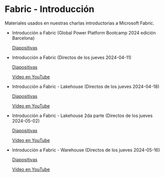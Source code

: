 # Fabric - Introducción

Materiales usados en nuestras charlas introductorias a Microsoft Fabric.

- Introducción a Fabric (Global Power Platform Bootcamp 2024 edición Barcelona)
  
  [Diapositivas](presentaciones/GPPB2024%20-%20Introduccion%20a%20Fabric.pdf)


- Introducción a Fabric (Directos de los jueves 2024-04-11)
 
  [Diapositivas](presentaciones/Introduccion%20a%20Fabric%202024-04-11.pdf)
 
  [Vídeo en YouTube](https://youtu.be/jEVMtqHnN1M)

- Introducción a Fabric - Lakehouse (Directos de los jueves 2024-04-18)

  [Diapositivas](presentaciones/Introduccion%20a%20Fabric%20-%20Lakehouse%20%202024-04-18.pdf)
 
  [Vídeo en YouTube](https://youtu.be/wgWWrOgnu1o)


- Introducción a Fabric - Lakehouse 2da parte (Directos de los jueves 2024-05-02)

  [Diapositivas](presentaciones/Introduccion%20a%20Fabric%20-%20Lakehouse%20%202da%20parte%202024-05-02.pdf)
 
  [Vídeo en YouTube](https://youtu.be/26ivp1W-A7Y)


- Introducción a Fabric - Warehouse (Directos de los jueves 2024-05-16)

  [Diapositivas](presentaciones/Introduccion%20a%20Fabric%20-%20Warehouse%202024-05-16.pdf)
 
  [Vídeo en YouTube](https://youtu.be/uPOqGpDxY-I)
